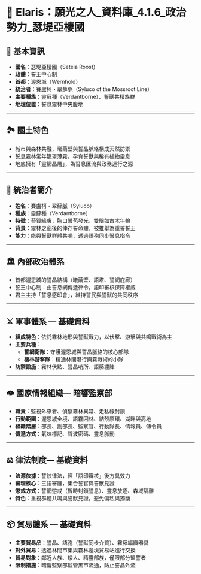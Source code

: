 # 🌿 Elaris：願光之人_資料庫_4.1.6_政治勢力_瑟堤亞棲國  

## 📍 基本資訊  
- **國名**：瑟堤亞棲國（Seteia Roost）  
- **政體**：誓王中心制  
- **首都**：渥恩城（Wernhold）  
- **統治者**：賽盧柯・翠蘚脈（Syluco of the Mossroot Line）  
- **主要種族**：靈蘚種（Verdantborne）、誓獸共棲族群  
- **地理位置**：誓息霧林中央腹地  

---

## 🏞️ 國土特色  
- 城市與森林共融，曦繭壁與誓晶脈絡構成天然防禦  
- 誓息霧林常年籠罩薄霧，孕育誓獸與稀有植物靈息  
- 地底擁有「靈網晶層」，為誓息匯流與政務運行之源  

---

## 👑 統治者簡介  
- **姓名**：賽盧柯・翠蘚脈（Syluco）  
- **種族**：靈蘚種（Verdantborne）  
- **特徵**：苔質綠膚，胸口誓苞發光，雙眼如古木年輪  
- **背景**：霧林之亂後的倖存誓命體，被推舉為重誓誓王  
- **能力**：能與誓獸群體共鳴，透過語孢同步誓息指令  

---

## 🏛️ 內部政治體系 
- 首都渥恩城的誓晶結構（曦繭壁、語塔、誓網庇廊）  
- 誓王中心制：由誓息網傳遞律令，語印審核保障權威  
- 君主主持「誓息感印會」，維持誓民與誓獸的共同秩序  

---

## ⚔️ 軍事體系 — 基礎資料  
- **組成特色**：依託霧林地形與誓獸戰力，以伏擊、游擊與共鳴戰術為主  
- **主要兵種**：  
  - **誓網衛隊**：守護渥恩城與誓晶脈絡的核心部隊  
  - **棲林游擊隊**：精通林間潛行與霧戰術的小隊  
- **防禦設施**：霧林伏點、誓晶哨所、語藤纏陣  

---

## 👁️ 國家情報組織— 暗響監察部 
- **職責**：監視外來者、偵察霧林異常、走私線封鎖  
- **行動範圍**：渥恩城全境、語霧囚林、結殼原環、湖畔與高地  
- **組織階層**：部長、副部長、監察官、行動隊長、情報員、傳令員  
- **傳遞方式**：氣味標記、聲波密碼、靈息脈動  

---

## ⚖️ 律法制度— 基礎資料  
- **法源依據**：誓紋律法，經「語印審核」後方具效力  
- **審理核心**：三語審廳，集合誓官與誓獸見證  
- **懲戒方式**：誓網懲戒（暫時封鎖誓息）、靈息放逐、森域隔離  
- **特色**：重視群體共鳴與誓獸見證，避免偏私與獨斷  

---

## 📦 貿易體系 — 基礎資料  
- **主要貿易品**：誓晶、語孢（誓獸同步介質）、霧藤編織器具  
- **對外貿易**：透過林間市集與霧林邊境貿易站進行交換  
- **貿易對象**：鄰近人族、矮人、精靈部族，僅限部分盟誓者  
- **限制措施**：暗響監察部監管黑市流通，防止誓晶外流  